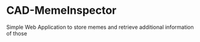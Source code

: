# CAD-MemeInspector
Simple Web Application to store memes and retrieve additional information of those
